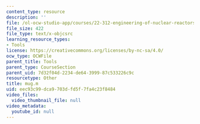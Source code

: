 ```yaml
---
content_type: resource
description: ''
file: /ol-ocw-studio-app/courses/22-312-engineering-of-nuclear-reactors-fall-2015/eec93c99dca9703dfd5f7fa4c23f8484_mug.m
file_size: 422
file_type: text/x-objcsrc
learning_resource_types:
- Tools
license: https://creativecommons.org/licenses/by-nc-sa/4.0/
ocw_type: OCWFile
parent_title: Tools
parent_type: CourseSection
parent_uid: 7d32f04d-2234-de64-3999-87c533226c9c
resourcetype: Other
title: mug.m
uid: eec93c99-dca9-703d-fd5f-7fa4c23f8484
video_files:
  video_thumbnail_file: null
video_metadata:
  youtube_id: null
---
```


